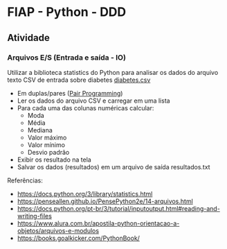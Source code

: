 # FIAP - Python - DDD
## Atividade
### Arquivos E/S (Entrada e saída - IO)

Utilizar a biblioteca statistics do Python para analisar os dados do arquivo texto CSV de entrada sobre diabetes [diabetes.csv](diabetes.csv)

- Em duplas/pares ([Pair Programming](https://en.wikipedia.org/wiki/Pair_programming))
- Ler os dados do arquivo CSV e carregar em uma lista
- Para cada uma das colunas numéricas calcular:
  - Moda
  - Média
  - Mediana
  - Valor máximo
  - Valor mínimo
  - Desvio padrão
- Exibir os resultado na tela
- Salvar os dados (resultados) em um arquivo de saída resultados.txt

Referências:
- https://docs.python.org/3/library/statistics.html
- https://penseallen.github.io/PensePython2e/14-arquivos.html
- https://docs.python.org/pt-br/3/tutorial/inputoutput.html#reading-and-writing-files
- https://www.alura.com.br/apostila-python-orientacao-a-objetos/arquivos-e-modulos
- https://books.goalkicker.com/PythonBook/
